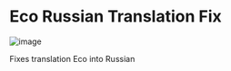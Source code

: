 # Eco Russian Translation Fix
![image](https://repository-images.githubusercontent.com/473465422/03dcd353-8a5c-4d1a-80e8-c1a455224980)

Fixes translation Eco  into Russian
